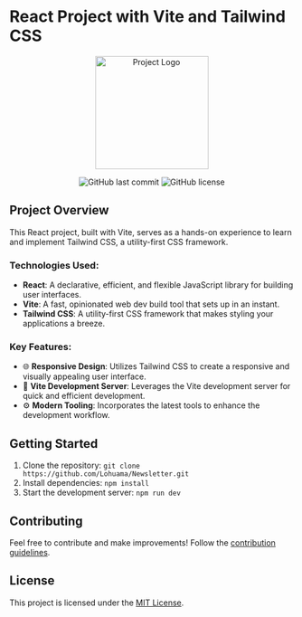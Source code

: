 # React Project with Vite and Tailwind CSS

<p align="center">
  <img src="/public/gif.gif" alt="Project Logo" width="200" />
</p>

<p align="center">
  <img alt="GitHub last commit" src="https://img.shields.io/github/last-commit/your_username/your_project?style=flat-square">
  <img alt="GitHub license" src="https://img.shields.io/github/license/your_username/your_project?style=flat-square">
</p>

## Project Overview

This React project, built with Vite, serves as a hands-on experience to learn and implement Tailwind CSS, a utility-first CSS framework.

### Technologies Used:

- **React**: A declarative, efficient, and flexible JavaScript library for building user interfaces.
- **Vite**: A fast, opinionated web dev build tool that sets up in an instant.
- **Tailwind CSS**: A utility-first CSS framework that makes styling your applications a breeze.

### Key Features:

- 🌐 **Responsive Design**: Utilizes Tailwind CSS to create a responsive and visually appealing user interface.
- 🚀 **Vite Development Server**: Leverages the Vite development server for quick and efficient development.
- ⚙️ **Modern Tooling**: Incorporates the latest tools to enhance the development workflow.

## Getting Started

1. Clone the repository: `git clone https://github.com/Lohuama/Newsletter.git`
2. Install dependencies: `npm install`
3. Start the development server: `npm run dev`

## Contributing

Feel free to contribute and make improvements! Follow the [contribution guidelines](CONTRIBUTING.md).

## License

This project is licensed under the [MIT License](LICENSE).
